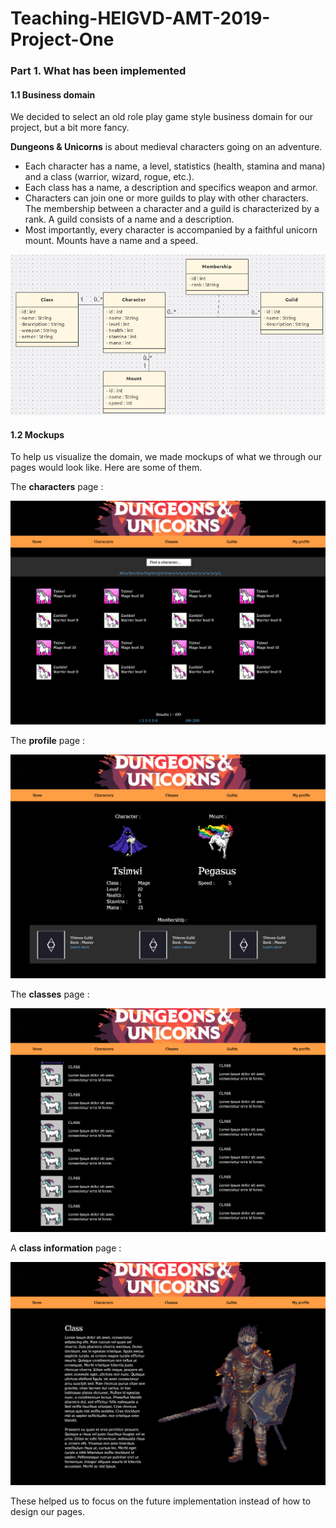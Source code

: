 # Teaching-HEIGVD-AMT-2019-Project-One

### Part 1. What has been implemented

#### 1.1 Business domain

We decided to select an old role play game style business domain for our project, but a bit more fancy.  

**Dungeons & Unicorns** is about medieval characters going on an adventure. 

* Each character has a name, a level, statistics (health, stamina and mana) and a class (warrior, wizard, rogue, etc.).
* Each class has a name, a description and specifics weapon and armor.
* Characters can join one or more guilds to play with other characters. The membership between a character and a guild is characterized by a rank. A guild consists of a name and a description.
* Most importantly, every character is accompanied by a faithful unicorn mount. Mounts have a name and a speed.

![uml](./img/domain_uml.png)

#### 1.2 Mockups

To help us visualize the domain, we made mockups of what we through our pages would look like. Here are some of them.

The **characters** page :

![characters](./img/characters_mockup.png)

The **profile** page :

![profile](./img/profile_mockup.png)

The **classes** page :

![classes](./img/classes_mockup.png)

A **class information** page :

![class](./img/class_info_mockup.png)

These helped us to focus on the future implementation instead of how to design our pages.